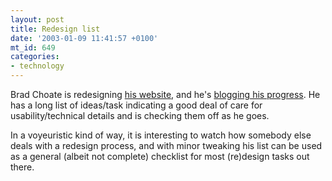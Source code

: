 ```yaml
---
layout: post
title: Redesign list
date: '2003-01-09 11:41:57 +0100'
mt_id: 649
categories:
- technology
---
```

Brad Choate is redesigning <a href="http://www.bradchoate.com/">his website</a>, and he's <a title="Brads Reboot-entry" href="http://www.bradchoate.com/past/reboot2003.php">blogging his progress</a>. He has a long list of ideas/task indicating a good deal of care for usability/technical details and is checking them off as he goes.

In a voyeuristic kind of way, it is interesting to watch how somebody else deals with a redesign process, and with minor tweaking his list can be used as a general (albeit not complete) checklist for most (re)design tasks out there.

